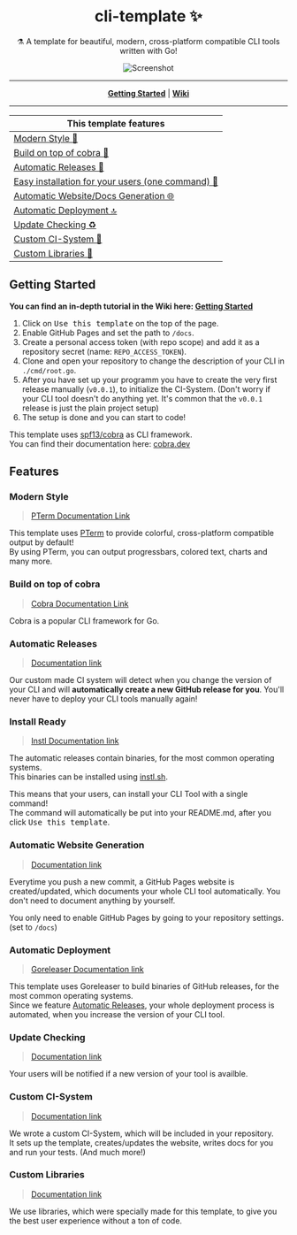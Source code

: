 <h1 align="center">cli-template ✨</h1>

<p align="center">⚗ A template for beautiful, modern, cross-platform compatible CLI tools written with Go!</p>

<p align="center">
<img src="https://user-images.githubusercontent.com/31022056/119876432-2e38bf00-bf28-11eb-859b-38f925b593e8.gif" alt="Screenshot">
</p>

----

<p align="center">
<strong><a href="#getting-started">Getting Started</a></strong>
|
<strong><a href="https://github.com/pterm/cli-template/wiki/">Wiki</a></strong>
</p>

----

|This template features|
|----------------------|
|[Modern Style 💎](#modern-style)|
|[Build on top of cobra 🐍](#build-on-top-of-cobra)|
|[Automatic Releases 🚀](#automatic-releases)|
|[Easy installation for your users (one command) 🐥](#install-ready)|
|[Automatic Website/Docs Generation 🌐](#automatic-website-generation)|
|[Automatic Deployment 🔝](#automatic-deployment)|
|[Update Checking ♻](#update-checking)|
|[Custom CI-System 🤖](#custom-ci-system)|
|[Custom Libraries 🔬](#custom-libraries)|

## Getting Started

**You can find an in-depth tutorial in the Wiki here: [Getting Started](https://github.com/pterm/cli-template/wiki/Getting-Started)**

1. Click on <kbd>Use this template</kbd> on the top of the page.
1. Enable GitHub Pages and set the path to `/docs`.
1. Create a personal access token (with repo scope) and add it as a repository secret (name: `REPO_ACCESS_TOKEN`).
1. Clone and open your repository to change the description of your CLI in `./cmd/root.go`.
1. After you have set up your programm you have to create the very first release manually (`v0.0.1`), to initialize the CI-System. (Don't worry if your CLI tool doesn't do anything yet. It's common that the `v0.0.1` release is just the plain project setup)
1. The setup is done and you can start to code!

This template uses [spf13/cobra](https://github.com/spf13/cobra) as CLI framework.  
You can find their documentation here: [cobra.dev](https://cobra.dev/)

## Features

### Modern Style

> [PTerm Documentation Link](https://pterm.sh/)

This template uses [PTerm](https://github.com/pterm/pterm) to provide colorful, cross-platform compatible output by default!  
By using PTerm, you can output progressbars, colored text, charts and many more.  

### Build on top of cobra
> [Cobra Documentation Link](https://cobra.dev/)

Cobra is a popular CLI framework for Go.

### Automatic Releases

> [Documentation link](https://github.com/pterm/cli-template/wiki/Automatic-Releases)

Our custom made CI system will detect when you change the version of your CLI and will **automatically create a new GitHub release for you**.
You'll never have to deploy your CLI tools manually again!

### Install Ready

> [Instl Documentation link](https://docs.instl.sh)

The automatic releases contain binaries, for the most common operating systems.  
This binaries can be installed using [instl.sh](https://docs.instl.sh).

This means that your users, can install your CLI Tool with a single command!  
The command will automatically be put into your README.md, after you click <kbd>Use this template</kbd>.

### Automatic Website Generation

> [Documentation link](https://github.com/pterm/cli-template/wiki/Automatic-Website-Generation)

Everytime you push a new commit, a GitHub Pages website is created/updated, which documents your whole CLI tool automatically.
You don't need to document anything by yourself.

You only need to enable GitHub Pages by going to your repository settings. (set to `/docs`)

### Automatic Deployment

> [Goreleaser Documentation link](https://goreleaser.com)

This template uses Goreleaser to build binaries of GitHub releases, for the most common operating systems.  
Since we feature [Automatic Releases](#automatic-releases), your whole deployment process is automated, when you increase
the version of your CLI tool.

### Update Checking

> [Documentation link](https://github.com/pterm/cli-template/wiki/Update-Checking)

Your users will be notified if a new version of your tool is availble.

### Custom CI-System

> [Documentation link](https://github.com/pterm/cli-template/wiki/Custom-CI-System)

We wrote a custom CI-System, which will be included in your repository.  
It sets up the template, creates/updates the website, writes docs for you and run your tests. (And much more!)

### Custom Libraries

> [Documentation link](https://github.com/pterm/cli-template/wiki/Custom-Libraries)

We use libraries, which were specially made for this template, to give you the best user experience without a ton of code.
